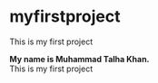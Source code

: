 # myfirstproject
This is my first project

<b>My name is Muhammad Talha Khan.</b>
<br>
This is my first project
